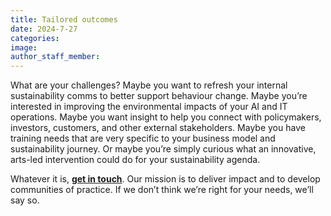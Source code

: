 ```yaml
---
title: Tailored outcomes
date: 2024-7-27
categories:
image:
author_staff_member:
---
```


What are your challenges? Maybe you want to refresh your internal sustainability comms to better support behaviour change. Maybe you’re interested in improving the environmental impacts of your AI and IT operations. Maybe you want insight to help you connect with policymakers, investors, customers, and other external stakeholders. Maybe you have training needs that are very specific to your business model and sustainability journey. Or maybe you’re simply curious what an innovative, arts-led intervention could do for your sustainability agenda.

Whatever it is, **[get in touch](Contact)**. Our mission is to deliver impact and to develop communities of practice. If we don’t think we’re right for your needs, we’ll say so.